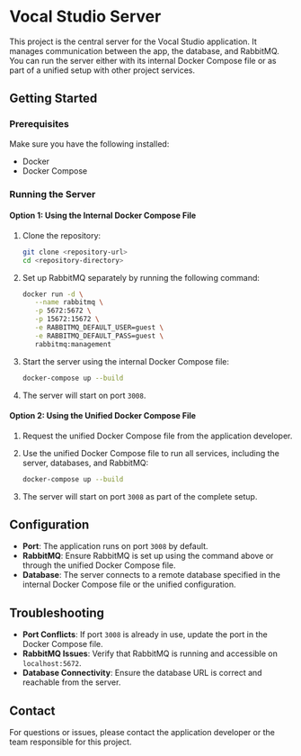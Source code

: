 # Vocal Studio Server

This project is the central server for the Vocal Studio application. It manages communication between the app, the database, and RabbitMQ. You can run the server either with its internal Docker Compose file or as part of a unified setup with other project services.

## Getting Started

### Prerequisites

Make sure you have the following installed:
- Docker
- Docker Compose

### Running the Server

#### Option 1: Using the Internal Docker Compose File

1. Clone the repository:
   ```bash
   git clone <repository-url>
   cd <repository-directory>
   ```

2. Set up RabbitMQ separately by running the following command:
   ```bash
   docker run -d \
      --name rabbitmq \
      -p 5672:5672 \
      -p 15672:15672 \
      -e RABBITMQ_DEFAULT_USER=guest \
      -e RABBITMQ_DEFAULT_PASS=guest \
      rabbitmq:management
   ```

3. Start the server using the internal Docker Compose file:
   ```bash
   docker-compose up --build
   ```

4. The server will start on port `3008`.

#### Option 2: Using the Unified Docker Compose File

1. Request the unified Docker Compose file from the application developer.

2. Use the unified Docker Compose file to run all services, including the server, databases, and RabbitMQ:
   ```bash
   docker-compose up --build
   ```

3. The server will start on port `3008` as part of the complete setup.

## Configuration

- **Port**: The application runs on port `3008` by default.
- **RabbitMQ**: Ensure RabbitMQ is set up using the command above or through the unified Docker Compose file.
- **Database**: The server connects to a remote database specified in the internal Docker Compose file or the unified configuration.

## Troubleshooting

- **Port Conflicts**: If port `3008` is already in use, update the port in the Docker Compose file.
- **RabbitMQ Issues**: Verify that RabbitMQ is running and accessible on `localhost:5672`.
- **Database Connectivity**: Ensure the database URL is correct and reachable from the server.

## Contact
For questions or issues, please contact the application developer or the team responsible for this project.